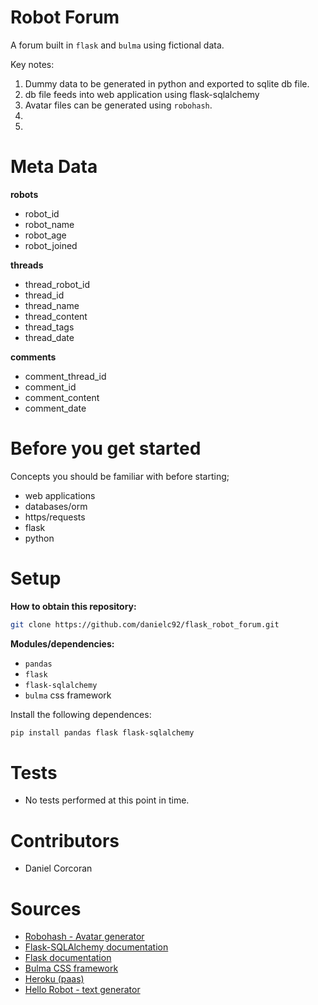 # Robot Forum
A forum built in `flask` and `bulma` using fictional data.

Key notes:
1. Dummy data to be generated in python and exported to sqlite db file.
2. db file feeds into web application using flask-sqlalchemy
3. Avatar files can be generated using `robohash`.
4. 
5. 

# Meta Data
**robots**
- robot_id
- robot_name
- robot_age
- robot_joined

**threads**
- thread_robot_id
- thread_id
- thread_name
- thread_content
- thread_tags
- thread_date

**comments**
- comment_thread_id
- comment_id
- comment_content
- comment_date



# Before you get started
Concepts you should be familiar with before starting;
- web applications
- databases/orm
- https/requests
- flask
- python

# Setup
**How to obtain this repository:**
```sh
git clone https://github.com/danielc92/flask_robot_forum.git
```
**Modules/dependencies:**
- `pandas`
- `flask`
- `flask-sqlalchemy`
- `bulma` css framework

Install the following dependences:
```sh
pip install pandas flask flask-sqlalchemy
```

# Tests
- No tests performed at this point in time.

# Contributors
- Daniel Corcoran

# Sources
- [Robohash - Avatar generator](https://robohash.org/)
- [Flask-SQLAlchemy documentation](http://flask-sqlalchemy.pocoo.org/2.3/)
- [Flask documentation](http://flask.pocoo.org/docs/1.0/)
- [Bulma CSS framework](https://bulma.io/documentation/overview/start/)
- [Heroku (paas)](https://www.heroku.com/)
- [Hello Robot - text generator](http://carterschieffer.com/hello-robot/)